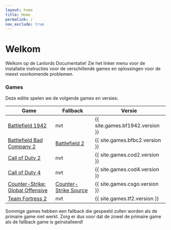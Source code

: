 ```yaml
---
layout: home
title: Home
permalink: /
nav_exclude: true
---
```


# Welkom

Welkom op de Lanlords Documentatie! Zie het linker menu voor de installatie instructies voor de verschillende games en oplossingen voor de meest voorkomende problemen.

### Games

Deze editie spelen we de volgende games en versies:

| Game                                               | Fallback                           | Versie                           |
|----------------------------------------------------|------------------------------------|----------------------------------|
| [Battlefield 1942](games/bf1942)                   | nvt                                | {{ site.games.bf1942.version }}  |
| [Battlefield Bad Company 2](games/bfbc2)           | [Battlefield 2](games/bf2)         | {{ site.games.bfbc2.version }}   |
| [Call of Duty 2](games/cod2/)                      | nvt                                | {{ site.games.cod2.version }}    |
| [Call of Duty 4](games/cod4/)                      | nvt                                | {{ site.games.cod4.version }}    |
| [Counter-Strike: Global Offensive](games/csgo/)    | [Counter-Strike Source](games/css) | {{ site.games.csgo.version }}    |
| [Team Fortress 2](games/tf2)                       | nvt                                | {{ site.games.tf2.version }}     |

Sommige games hebben een fallback die gespeeld zullen worden als de primaire game niet werkt.
Zorg er dus voor dat de zowel de primaire game als de fallback game  is geïnstalleerd!
